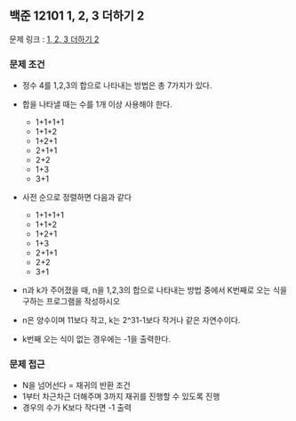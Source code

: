 ## 백준 12101 1, 2, 3 더하기 2

문제 링크 : [1, 2, 3 더하기 2](https://www.acmicpc.net/problem/12101)

### 문제 조건

- 정수 4를 1,2,3의 합으로 나타내는 방법은 총 7가지가 있다.
- 합을 나타낼 때는 수를 1개 이상 사용해야 한다.
    - 1+1+1+1
    - 1+1+2
    - 1+2+1
    - 2+1+1
    - 2+2
    - 1+3
    - 3+1
- 사전 순으로 정렬하면 다음과 같다
    - 1+1+1+1
    - 1+1+2
    - 1+2+1
    - 1+3
    - 2+1+1
    - 2+2
    - 3+1

- n과 k가 주어졌을 때, n을 1,2,3의 합으로 나타내는 방법 중에서 K번째로 오는 식을 구하는 프로그램을 작성하시오

- n은 양수이며 11보다 작고, k는 2^31-1보다 작거나 같은 자연수이다.
- k번째 오는 식이 없는 경우에는 -1을 출력한다.

### 문제 접근

- N을 넘어선다 = 재귀의 반환 조건
- 1부터 차근차근 더해주며 3까지 재귀를 진행할 수 있도록 진행
- 경우의 수가 K보다 작다면 -1 출력